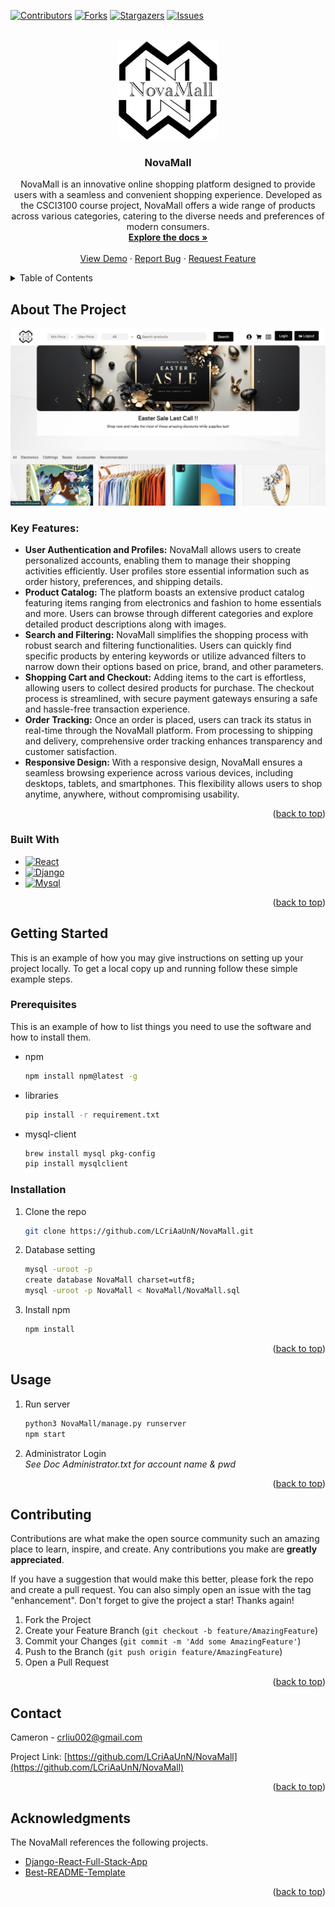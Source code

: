 <!-- Improved compatibility of back to top link: See: https://github.com/othneildrew/Best-README-Template/pull/73 -->
<a name="readme-top"></a>
<!--
*** Thanks for checking out the Best-README-Template. If you have a suggestion
*** that would make this better, please fork the repo and create a pull request
*** or simply open an issue with the tag "enhancement".
*** Don't forget to give the project a star!
*** Thanks again! Now go create something AMAZING! :D
-->



<!-- PROJECT SHIELDS -->
<!--
*** I'm using markdown "reference style" links for readability.
*** Reference links are enclosed in brackets [ ] instead of parentheses ( ).
*** See the bottom of this document for the declaration of the reference variables
*** for contributors-url, forks-url, etc. This is an optional, concise syntax you may use.
*** https://www.markdownguide.org/basic-syntax/#reference-style-links
-->
[![Contributors][contributors-shield]][contributors-url]
[![Forks][forks-shield]][forks-url]
[![Stargazers][stars-shield]][stars-url]
[![Issues][issues-shield]][issues-url]



<!-- PROJECT LOGO -->
<br />
<div align="center">
  <a href="https://github.com/LCriAaUnN/NovaMall">
    <img src="./logo.png" alt="Logo" width="160" height="160">
  </a>

<h3 align="center">NovaMall</h3>

  <p align="center">
    NovaMall is an innovative online shopping platform designed to provide users with a seamless and convenient shopping experience. Developed as the CSCI3100 course project, NovaMall offers a wide range of products across various categories, catering to the diverse needs and preferences of modern consumers.
    <br />
    <a href="https://github.com/LCriAaUnN/NovaMall"><strong>Explore the docs »</strong></a>
    <br />
    <br />
    <a href="https://github.com/LCriAaUnN/NovaMall">View Demo</a>
    ·
    <a href="https://github.com/LCriAaUnN/NovaMall/issues/new?labels=bug&template=bug-report---.md">Report Bug</a>
    ·
    <a href="https://github.com/LCriAaUnN/NovaMall/issues/new?labels=enhancement&template=feature-request---.md">Request Feature</a>
  </p>
</div>



<!-- TABLE OF CONTENTS -->
<details>
  <summary>Table of Contents</summary>
  <ol>
    <li>
      <a href="#about-the-project">About The Project</a>
      <ul>
        <li><a href="#built-with">Built With</a></li>
      </ul>
    </li>
    <li>
      <a href="#getting-started">Getting Started</a>
      <ul>
        <li><a href="#prerequisites">Prerequisites</a></li>
        <li><a href="#installation">Installation</a></li>
      </ul>
    </li>
    <li><a href="#usage">Usage</a></li>
    <li><a href="#roadmap">Roadmap</a></li>
    <li><a href="#contributing">Contributing</a></li>
    <li><a href="#contact">Contact</a></li>
    <li><a href="#acknowledgments">Acknowledgments</a></li>
  </ol>
</details>



<!-- ABOUT THE PROJECT -->
## About The Project

![Product Name Screen Shot][product-screenshot]

<h3>Key Features:</h3>
<ul>
  <li><strong>User Authentication and Profiles:</strong> NovaMall allows users to create personalized accounts, enabling them to manage their shopping activities efficiently. User profiles store essential information such as order history, preferences, and shipping details.</li>
  
  <li><strong>Product Catalog:</strong> The platform boasts an extensive product catalog featuring items ranging from electronics and fashion to home essentials and more. Users can browse through different categories and explore detailed product descriptions along with images.</li>
  
  <li><strong>Search and Filtering:</strong> NovaMall simplifies the shopping process with robust search and filtering functionalities. Users can quickly find specific products by entering keywords or utilize advanced filters to narrow down their options based on price, brand, and other parameters.</li>
  
  <li><strong>Shopping Cart and Checkout:</strong> Adding items to the cart is effortless, allowing users to collect desired products for purchase. The checkout process is streamlined, with secure payment gateways ensuring a safe and hassle-free transaction experience.</li>
  
  <li><strong>Order Tracking:</strong> Once an order is placed, users can track its status in real-time through the NovaMall platform. From processing to shipping and delivery, comprehensive order tracking enhances transparency and customer satisfaction.</li>
  
  <li><strong>Responsive Design:</strong> With a responsive design, NovaMall ensures a seamless browsing experience across various devices, including desktops, tablets, and smartphones. This flexibility allows users to shop anytime, anywhere, without compromising usability.</li>
</ul>

<p align="right">(<a href="#readme-top">back to top</a>)</p>



### Built With

* [![React][React.js]][React-url]
* [![Django][Django.com]][Django-url]
* [![Mysql][Mysql.com]][Mysql-url]

<p align="right">(<a href="#readme-top">back to top</a>)</p>



<!-- GETTING STARTED -->
## Getting Started

This is an example of how you may give instructions on setting up your project locally.
To get a local copy up and running follow these simple example steps.

### Prerequisites

This is an example of how to list things you need to use the software and how to install them.
* npm
  ```sh
  npm install npm@latest -g
  ```
* libraries 
  ```sh
  pip install -r requirement.txt
  ```
* mysql-client
  ```sh
  brew install mysql pkg-config
  pip install mysqlclient
  ```
### Installation

1. Clone the repo
   ```sh
   git clone https://github.com/LCriAaUnN/NovaMall.git
   ```
2. Database setting
    ```sh
    mysql -uroot -p
    create database NovaMall charset=utf8;
    mysql -uroot -p NovaMall < NovaMall/NovaMall.sql
    ```
3. Install npm
    ```sh
    npm install
    ```
<p align="right">(<a href="#readme-top">back to top</a>)</p>



<!-- USAGE EXAMPLES -->
## Usage
1. Run server
    ```sh
    python3 NovaMall/manage.py runserver
    npm start
    ```
2. Administrator Login</br>
  *See Doc Administrator.txt for account name & pwd*
<p align="right">(<a href="#readme-top">back to top</a>)</p>




<!-- CONTRIBUTING -->
## Contributing

Contributions are what make the open source community such an amazing place to learn, inspire, and create. Any contributions you make are **greatly appreciated**.

If you have a suggestion that would make this better, please fork the repo and create a pull request. You can also simply open an issue with the tag "enhancement".
Don't forget to give the project a star! Thanks again!

1. Fork the Project
2. Create your Feature Branch (`git checkout -b feature/AmazingFeature`)
3. Commit your Changes (`git commit -m 'Add some AmazingFeature'`)
4. Push to the Branch (`git push origin feature/AmazingFeature`)
5. Open a Pull Request

<p align="right">(<a href="#readme-top">back to top</a>)</p>




<!-- CONTACT -->
## Contact

Cameron - crliu002@gmail.com

Project Link: [https://github.com/LCriAaUnN/NovaMall](https://github.com/LCriAaUnN/NovaMall)

<p align="right">(<a href="#readme-top">back to top</a>)</p>



<!-- ACKNOWLEDGMENTS -->
## Acknowledgments
The NovaMall references the following projects.

* [Django-React-Full-Stack-App](https://github.com/techwithtim/Django-React-Full-Stack-App)
* [Best-README-Template](https://github.com/othneildrew/Best-README-Template)

<p align="right">(<a href="#readme-top">back to top</a>)</p>



<!-- MARKDOWN LINKS & IMAGES -->
<!-- https://www.markdownguide.org/basic-syntax/#reference-style-links -->
[contributors-shield]: https://img.shields.io/github/contributors/LCriAaUnN/NovaMall.svg?style=for-the-badge
[contributors-url]: https://github.com/LCriAaUnN/NovaMall/graphs/contributors
[forks-shield]: https://img.shields.io/github/forks/LCriAaUnN/NovaMall.svg?style=for-the-badge
[forks-url]: https://github.com/LCriAaUnN/NovaMall/network/members
[stars-shield]: https://img.shields.io/github/stars/LCriAaUnN/NovaMall.svg?style=for-the-badge
[stars-url]: https://github.com/LCriAaUnN/NovaMall/stargazers
[issues-shield]: https://img.shields.io/github/issues/LCriAaUnN/NovaMall.svg?style=for-the-badge
[issues-url]: https://github.com/LCriAaUnN/NovaMall/issues
[product-screenshot]: ./screenshot.png
[Next.js]: https://img.shields.io/badge/next.js-000000?style=for-the-badge&logo=nextdotjs&logoColor=white
[Next-url]: https://nextjs.org/
[React.js]: https://img.shields.io/badge/React-20232A?style=for-the-badge&logo=react&logoColor=61DAFB
[React-url]: https://reactjs.org/
[Vue.js]: https://img.shields.io/badge/Vue.js-35495E?style=for-the-badge&logo=vuedotjs&logoColor=4FC08D
[Vue-url]: https://vuejs.org/
[Angular.io]: https://img.shields.io/badge/Angular-DD0031?style=for-the-badge&logo=angular&logoColor=white
[Angular-url]: https://angular.io/
[Svelte.dev]: https://img.shields.io/badge/Svelte-4A4A55?style=for-the-badge&logo=svelte&logoColor=FF3E00
[Svelte-url]: https://svelte.dev/
[Laravel.com]: https://img.shields.io/badge/Laravel-FF2D20?style=for-the-badge&logo=laravel&logoColor=white
[Laravel-url]: https://laravel.com
[Bootstrap.com]: https://img.shields.io/badge/Bootstrap-563D7C?style=for-the-badge&logo=bootstrap&logoColor=white
[Bootstrap-url]: https://getbootstrap.com
[JQuery.com]: https://img.shields.io/badge/jQuery-0769AD?style=for-the-badge&logo=jquery&logoColor=white
[JQuery-url]: https://jquery.com 
[Mysql-url]:https://www.mysql.com/
[Django-url]:https://www.djangoproject.com/
[Mysql.com]: https://img.shields.io/badge/Mysql-563D7C?style=for-the-badge&logo=Mysql&logoColor=white
[Django.com]: https://img.shields.io/badge/Django-000000?style=for-the-badge&logo=Django&logoColor=white
